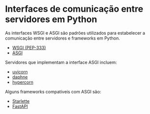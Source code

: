# Interfaces de comunicação entre servidores em Python

As interfaces WSGI e ASGI são padrões utilizados para estabelecer a comunicação entre servidores e frameworks em Python.

- [WSGI (PEP-333)](https://peps.python.org/pep-0333/)
- [ASGI](https://asgi.readthedocs.io/en/latest/)

Servidores que implementam a interface ASGI incluem: 

- [uvicorn](https://www.uvicorn.org/)
- [daphne](https://github.com/django/daphne/)
- [hypercorn](https://hypercorn.readthedocs.io/en/latest/)

Alguns frameworks compatíveis com ASGI são:

- [Starlette](https://www.starlette.dev/)
- [FastAPI](https://fastapi.tiangolo.com/)